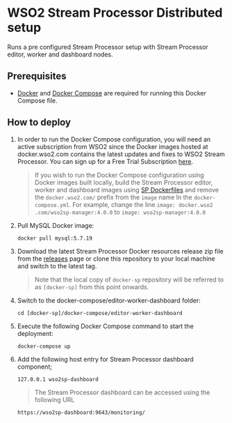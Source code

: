 # WSO2 Stream Processor Distributed setup

Runs a pre configured Stream Processor setup with Stream Processor editor, worker and dashboard nodes.

## Prerequisites

 * [Docker](https://www.docker.com/get-docker) and [Docker Compose](https://docs.docker.com/compose/install/#install-compose) are required for running this Docker Compose file.

## How to deploy

  1. In order to run the Docker Compose configuration, you will need an active subscription from WSO2 since the 
     Docker images hosted at docker.wso2.com contains the latest updates and fixes to WSO2 Stream Processor. You can 
     sign up for a Free Trial Subscription [here](https://wso2.com/free-trial-subscription).
     
     > If you wish to run the Docker Compose configuration using Docker images built locally, build the Stream Processor editor, worker and 
     dashboard images using [SP Dockerfiles](../../dockerfiles/README.md) and remove the `docker.wso2.com/` prefix 
     from the `image` name In the `docker-compose.yml`. For example, change the line `image: docker.wso2
     .com/wso2sp-manager:4.0.0` to `image: wso2sp-manager:4.0.0`

  2. Pull MySQL Docker image:
     ```
     docker pull mysql:5.7.19
     ```

  3. Download the latest Stream Processor Docker resources release zip file from the [releases](https://github.com/wso2/docker-sp/releases) page or clone this repository to your local machine and switch to the latest tag.
  
     > Note that the local copy of `docker-sp` repository will be referred to as `[docker-sp]` from this point onwards.

  4. Switch to the docker-compose/editor-worker-dashboard folder:
     ```
     cd [docker-sp]/docker-compose/editor-worker-dashboard
     ```

  5. Execute the following Docker Compose command to start the deployment:
     ```
     docker-compose up
     ```

  6. Add the following host entry for Stream Processor dashboard component;
      ```
      127.0.0.1 wso2sp-dashboard
      ```
      > The Stream Processor dashboard can be accessed using the following URL
      ```
      https://wso2sp-dashboard:9643/monitoring/
      ```
